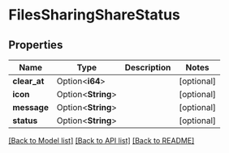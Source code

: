 # FilesSharingShareStatus

## Properties

Name | Type | Description | Notes
------------ | ------------- | ------------- | -------------
**clear_at** | Option<**i64**> |  | [optional]
**icon** | Option<**String**> |  | [optional]
**message** | Option<**String**> |  | [optional]
**status** | Option<**String**> |  | [optional]

[[Back to Model list]](../README.md#documentation-for-models) [[Back to API list]](../README.md#documentation-for-api-endpoints) [[Back to README]](../README.md)


